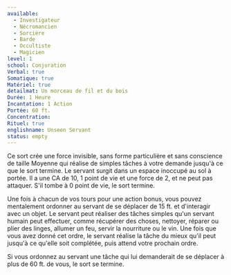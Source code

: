 ```yaml
---
available:
  - Investigateur
  - Nécromancien
  - Sorcière
  - Barde
  - Occultiste
  - Magicien
level: 1
school: Conjuration
Verbal: true
Somatique: true
Matériel: true
detailmat: Un morceau de fil et du bois
Durée: 1 Heure
Incantation: 1 Action
Portée: 60 ft.
Concentration:
Rituel: true
englishname: Unseen Servant
status: empty
---
```

Ce sort crée une force invisible, sans forme particulière et sans conscience de taille Moyenne qui réalise de simples tâches à votre demande jusqu'à ce que le sort termine. Le servant surgit dans un espace inoccupé au sol à portée. Il a une CA de 10, 1 point de vie et une force de 2, et ne peut pas attaquer. S'il tombe à 0 point de vie, le sort termine.

Une fois à chacun de vos tours pour une action bonus, vous pouvez mentalement ordonner au servant de se déplacer de 15 ft. et d'interagir avec un objet. Le servant peut réaliser des tâches simples qu'un servant humain peut effectuer, comme récupérer des choses, nettoyer, réparer ou plier des linges, allumer un feu, servir la nourriture ou le vin. Une fois que vous avez donné cet ordre, le servant réalise la tâche du mieux qu'il peut jusqu'à ce qu'elle soit complétée, puis attend votre prochain ordre.

Si vous ordonnez au servant une tâche qui lui demanderait de se déplacer à plus de 60 ft. de vous, le sort se termine.

